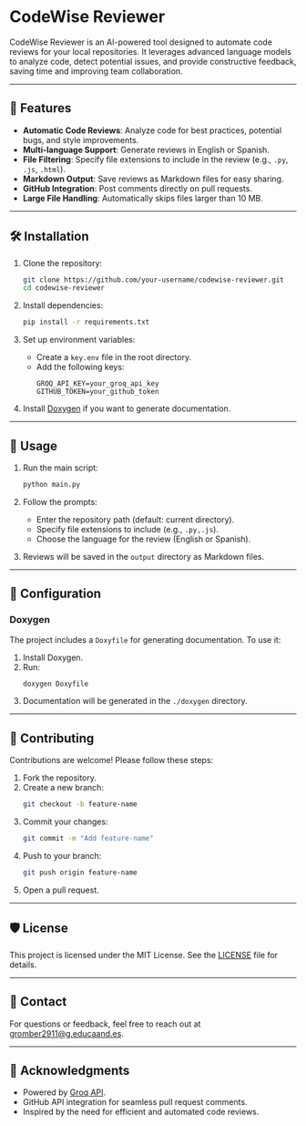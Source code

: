 # CodeWise Reviewer

CodeWise Reviewer is an AI-powered tool designed to automate code reviews for your local repositories. It leverages advanced language models to analyze code, detect potential issues, and provide constructive feedback, saving time and improving team collaboration.

---

## 🚀 Features

- **Automatic Code Reviews**: Analyze code for best practices, potential bugs, and style improvements.
- **Multi-language Support**: Generate reviews in English or Spanish.
- **File Filtering**: Specify file extensions to include in the review (e.g., `.py`, `.js`, `.html`).
- **Markdown Output**: Save reviews as Markdown files for easy sharing.
- **GitHub Integration**: Post comments directly on pull requests.
- **Large File Handling**: Automatically skips files larger than 10 MB.

---

## 🛠️ Installation

1. Clone the repository:
   ```bash
   git clone https://github.com/your-username/codewise-reviewer.git
   cd codewise-reviewer
   ```

2. Install dependencies:
   ```bash
   pip install -r requirements.txt
   ```

3. Set up environment variables:
   - Create a `key.env` file in the root directory.
   - Add the following keys:
     ```
     GROQ_API_KEY=your_groq_api_key
     GITHUB_TOKEN=your_github_token
     ```

4. Install [Doxygen](https://www.doxygen.nl/) if you want to generate documentation.

---

## 📖 Usage

1. Run the main script:
   ```bash
   python main.py
   ```

2. Follow the prompts:
   - Enter the repository path (default: current directory).
   - Specify file extensions to include (e.g., `.py,.js`).
   - Choose the language for the review (English or Spanish).

3. Reviews will be saved in the `output` directory as Markdown files.

---

## 🔧 Configuration

### Doxygen
The project includes a `Doxyfile` for generating documentation. To use it:
1. Install Doxygen.
2. Run:
   ```bash
   doxygen Doxyfile
   ```
3. Documentation will be generated in the `./doxygen` directory.

---

## 🤝 Contributing

Contributions are welcome! Please follow these steps:
1. Fork the repository.
2. Create a new branch:
   ```bash
   git checkout -b feature-name
   ```
3. Commit your changes:
   ```bash
   git commit -m "Add feature-name"
   ```
4. Push to your branch:
   ```bash
   git push origin feature-name
   ```
5. Open a pull request.

---

## 🛡️ License

This project is licensed under the MIT License. See the [LICENSE](LICENSE) file for details.

---

## 📧 Contact

For questions or feedback, feel free to reach out at [gromber2911@g.educaand.es](mailto:gromber2911@g.educaand.es).

---

## 🌟 Acknowledgments

- Powered by [Groq API](https://www.groq.com/).
- GitHub API integration for seamless pull request comments.
- Inspired by the need for efficient and automated code reviews.